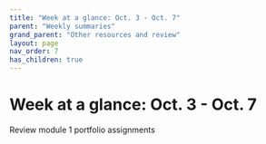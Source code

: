 ```yaml
---
title: "Week at a glance: Oct. 3 - Oct. 7"
parent: "Weekly summaries"
grand_parent: "Other resources and review"
layout: page
nav_order: 7
has_children: true
---
```



# Week at a glance: Oct. 3 - Oct. 7

Review module 1 portfolio assignments